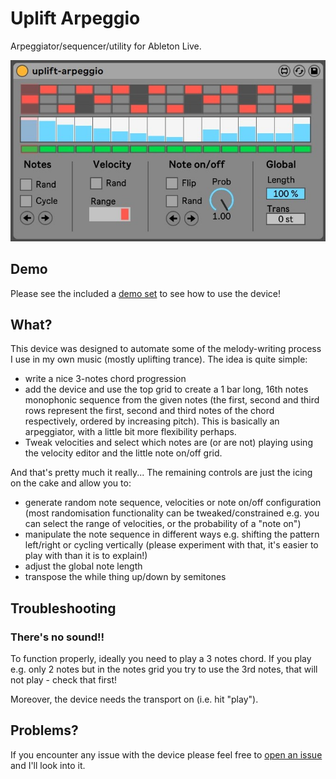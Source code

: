# Uplift Arpeggio

Arpeggiator/sequencer/utility for Ableton Live.

![Screenshot](screenshot.jpg)

## Demo

Please see the included a [demo set](uplift-arpeggio-demo-project.zip) to see how to use the device! 

## What?

This device was designed to automate some of the melody-writing process I use in my own music (mostly uplifting trance). The idea is quite simple: 

* write a nice 3-notes chord progression 
* add the device and use the top grid to create a 1 bar long, 16th notes monophonic sequence from the given notes (the first, second and third rows represent the first, second and third notes of the chord respectively, ordered by increasing pitch). This is basically an arpeggiator, with a little bit more flexibility perhaps. 
* Tweak velocities and select which notes are (or are not) playing using the velocity editor and the little note on/off grid. 

And that's pretty much it really... The remaining controls are just the icing on the cake and allow you to:

* generate random note sequence, velocities or note on/off configuration (most randomisation functionality can be tweaked/constrained e.g. you can select the range of velocities, or the probability of a "note on")
* manipulate the note sequence in different ways e.g. shifting the pattern left/right or cycling vertically (please experiment with that, it's easier to play with than it is to explain!) 
* adjust the global note length 
* transpose the while thing up/down by semitones

## Troubleshooting

### There's no sound!! 

To function properly, ideally you need to play a 3 notes chord. If you play e.g. only 2 notes but in the notes grid you try to use the 3rd notes, that will not play - check that first! 

Moreover, the device needs the transport on (i.e. hit "play").

## Problems? 

If you encounter any issue with the device please feel free to [open an issue](https://github.com/dfilaretti/uplift-arpeggio/issues/new) and I'll look into it.  
